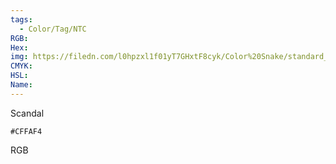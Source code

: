 ```yaml
---
tags:
  - Color/Tag/NTC
RGB:
Hex:
img: https://filedn.com/l0hpzxl1f01yT7GHxtF8cyk/Color%20Snake/standard_csv_to_svg/%23/CFFAF4.svg
CMYK:
HSL:
Name:
---
```

Scandal
```palette
#CFFAF4
```
RGB
